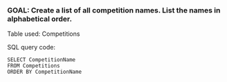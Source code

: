
### GOAL: Create a list of all competition names. List the names in alphabetical order.

Table used: Competitions


SQL query code:
```  
SELECT CompetitionName
FROM Competitions
ORDER BY CompetitionName
```
